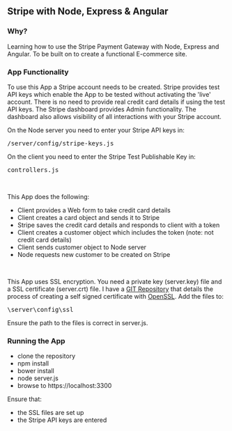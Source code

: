 ## Stripe with Node, Express & Angular

### Why?

Learning how to use the Stripe Payment Gateway with Node, Express and Angular. 
To be built on to create a functional E-commerce site.


### App Functionality

To use this App a Stripe account needs to be created. Stripe provides test API keys which enable the App to be tested without activating the 'live' account. There is no need to provide real credit card details if using the test API keys. The Stripe dashboard provides Admin functionality. The dashboard also allows visibility of all interactions with your Stripe account.
<br/>

On the Node server you need to enter your Stripe API keys in:
<pre>/server/config/stripe-keys.js</pre>

On the client you need to enter the Stripe Test Publishable Key in:
<pre>controllers.js</pre>
<br/>

This App does the following:

+ Client provides a Web form to take credit card details
+ Client creates a card object and sends it to Stripe
+ Stripe saves the credit card details and responds to client with a token
+ Client creates a customer object which includes the token (note: not credit card details)
+ Client sends customer object to Node server
+ Node requests new customer to be created on Stripe


<br/>

This App uses SSL encryption. You need a private key (server.key) file and a SSL certificate (server.crt) file. I have a [GIT Repository](https://github.com/mick26/HTTPS-todo-node-ng-mongo) that details the process of creating a self signed certificate with [OpenSSL](https://www.openssl.org/). Add the files to: 
<pre>\server\config\ssl</pre>
Ensure the path to the files is correct in server.js.


### Running the App

- clone the repository
- npm install
- bower install
- node server.js
- browse to https://localhost:3300

Ensure that:

+ the SSL files are set up
+ the Stripe API keys are entered 
